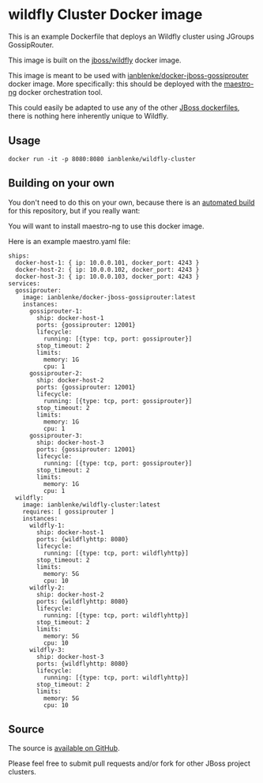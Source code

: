 # wildfly Cluster Docker image

This is an example Dockerfile that deploys an Wildfly cluster using JGroups GossipRouter.

This image is built on the [jboss/wildfly](https://registry.hub.docker.com/u/jboss/wildfly/) docker image.

This image is meant to be used with [ianblenke/docker-jboss-gossiprouter](https://registry.hub.docker.com/u/ianblenke/docker-jboss-gossiprouter/) docker image. More specifically: this should be deployed with the [maestro-ng](https://github.com/signalfuse/maestro-ng) docker orchestration tool.

This could easily be adapted to use any of the other [JBoss dockerfiles](https://github.com/jboss/dockerfiles/), there is nothing here inherently unique to Wildfly.

## Usage

    docker run -it -p 8080:8080 ianblenke/wildfly-cluster

## Building on your own

You don't need to do this on your own, because there is an [automated build](https://registry.hub.docker.com/u/ianblenke/wildfly-cluster/) for this repository, but if you really want:

You will want to install maestro-ng to use this docker image.

Here is an example maestro.yaml file:
```
ships:
  docker-host-1: { ip: 10.0.0.101, docker_port: 4243 }
  docker-host-2: { ip: 10.0.0.102, docker_port: 4243 }
  docker-host-3: { ip: 10.0.0.103, docker_port: 4243 }
services:
  gossiprouter:
    image: ianblenke/docker-jboss-gossiprouter:latest
    instances:
      gossiprouter-1:
        ship: docker-host-1
        ports: {gossiprouter: 12001}
        lifecycle:
          running: [{type: tcp, port: gossiprouter}]
        stop_timeout: 2
        limits:
          memory: 1G
          cpu: 1
      gossiprouter-2:
        ship: docker-host-2
        ports: {gossiprouter: 12001}
        lifecycle:
          running: [{type: tcp, port: gossiprouter}]
        stop_timeout: 2
        limits:
          memory: 1G
          cpu: 1
      gossiprouter-3:
        ship: docker-host-3
        ports: {gossiprouter: 12001}
        lifecycle:
          running: [{type: tcp, port: gossiprouter}]
        stop_timeout: 2
        limits:
          memory: 1G
          cpu: 1
  wildfly:
    image: ianblenke/wildfly-cluster:latest
    requires: [ gossiprouter ]
    instances:
      wildfly-1:
        ship: docker-host-1
        ports: {wildflyhttp: 8080}
        lifecycle:
          running: [{type: tcp, port: wildflyhttp}]
        stop_timeout: 2
        limits:
          memory: 5G
          cpu: 10
      wildfly-2:
        ship: docker-host-2
        ports: {wildflyhttp: 8080}
        lifecycle:
          running: [{type: tcp, port: wildflyhttp}]
        stop_timeout: 2
        limits:
          memory: 5G
          cpu: 10
      wildfly-3:
        ship: docker-host-3
        ports: {wildflyhttp: 8080}
        lifecycle:
          running: [{type: tcp, port: wildflyhttp}]
        stop_timeout: 2
        limits:
          memory: 5G
          cpu: 10
```

## Source

The source is [available on GitHub](https://github.com/ianblenke/docker-wildfly-cluster/).

Please feel free to submit pull requests and/or fork for other JBoss project clusters.

